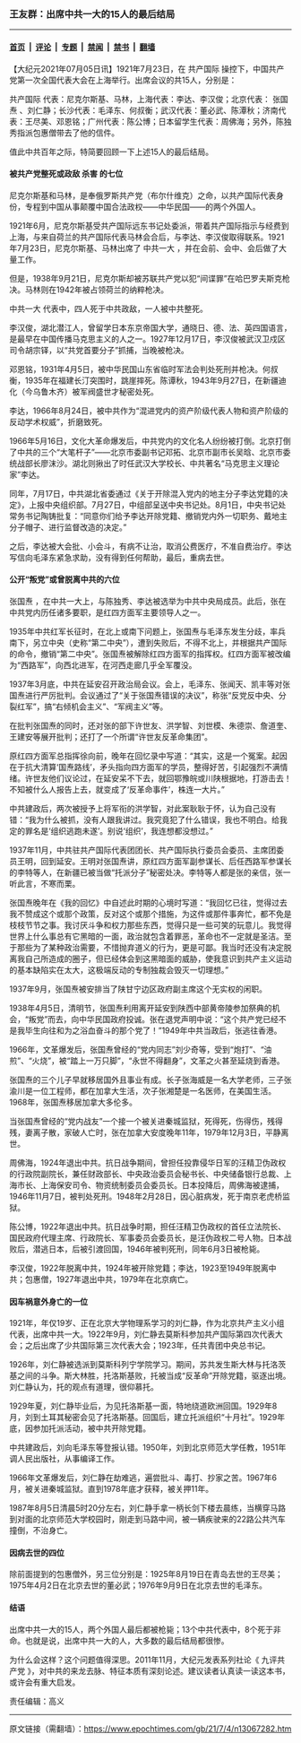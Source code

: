 ### 王友群：出席中共一大的15人的最后结局

---

#### [首页](../../../..?n13067282) &nbsp;|&nbsp; [评论](../../../../../epoch-comment?n13067282) &nbsp;|&nbsp; [专题](../../../../../epoch-special?n13067282) &nbsp;|&nbsp; [禁闻](../../../../../epoch-news?n13067282) &nbsp;|&nbsp; [禁书](../../../../../books?n13067282) &nbsp;|&nbsp; [翻墙](https://github.com/gfw-breaker/nogfw/blob/master/README.md?n13067282)


<div class="post_content" id="artbody" itemprop="articleBody">
 <!-- article content begin -->
 <p>
  【大纪元2021年07月05日讯】1921年7月23日，在
  <ok href="https://www.epochtimes.com/gb/tag/%E5%85%B1%E4%BA%A7%E5%9B%BD%E9%99%85.html">
   共产国际
  </ok>
  操控下，中国共产党第一次全国代表大会在上海举行。出席会议的共15人，分别是：
 </p>
 <p>
  <ok href="https://www.epochtimes.com/gb/tag/%E5%85%B1%E4%BA%A7%E5%9B%BD%E9%99%85.html">
   共产国际
  </ok>
  代表：尼克尔斯基、马林，上海代表：李达、李汉俊；北京代表：
  <ok href="https://www.epochtimes.com/gb/tag/%E5%BC%A0%E5%9B%BD%E7%84%98.html">
   张国焘
  </ok>
  、刘仁静；长沙代表：毛泽东、何叔衡；武汉代表：董必武、陈潭秋；济南代表：王尽美、邓恩铭；广州代表：陈公博；日本留学生代表：周佛海；另外，陈独秀指派包惠僧带去了他的信件。
 </p>
 <p>
  值此中共百年之际，特简要回顾一下上述15人的最后结局。
 </p>
 <h4>
  被共产党整死或政敌
  <ok href="https://www.epochtimes.com/gb/tag/%E6%9D%80%E5%AE%B3.html">
   杀害
  </ok>
  的七位
 </h4>
 <p>
  尼克尔斯基和马林，是奉俄罗斯共产党（布尔什维克）之命，以共产国际代表身份，专程到中国从事颠覆中国合法政权——中华民国——的两个外国人。
 </p>
 <p>
  1921年6月，尼克尔斯基受共产国际远东书记处委派，带着共产国际指示与经费到上海，与来自荷兰的共产国际代表马林会合后，与李达、李汉俊取得联系。1921年7月23日，尼克尔斯基、马林出席了
  <ok href="https://www.epochtimes.com/gb/tag/%E4%B8%AD%E5%85%B1%E4%B8%80%E5%A4%A7.html">
   中共一大
  </ok>
  ，并在会前、会中、会后做了大量工作。
 </p>
 <p>
  但是，1938年9月21日，尼克尔斯却被苏联共产党以犯“间谍罪”在哈巴罗夫斯克枪决。马林则在1942年被占领荷兰的纳粹枪决。
 </p>
 <p>
  <ok href="https://www.epochtimes.com/gb/tag/%E4%B8%AD%E5%85%B1%E4%B8%80%E5%A4%A7.html">
   中共一大
  </ok>
  代表中，四人死于中共政敌，一人被中共整死。
 </p>
 <p>
  李汉俊，湖北潜江人，曾留学日本东京帝国大学，通晓日、德、法、英四国语言，是最早在中国传播马克思主义的人之一。1927年12月17日，李汉俊被武汉卫戍区司令胡宗铎，以“共党首要分子”抓捕，当晚被枪决。
 </p>
 <p>
  邓恩铭，1931年4月5日，被中华民国山东省临时军法会判处死刑并枪决。何叔衡，1935年在福建长汀突围时，跳崖摔死。陈谭秋，1943年9月27日，在新疆迪化（今乌鲁木齐）被军阀盛世才秘密处死。
 </p>
 <p>
  李达，1966年8月24日，被中共作为“混进党内的资产阶级代表人物和资产阶级的反动学术权威”，折磨致死。
 </p>
 <p>
  1966年5月16日，文化大革命爆发后，中共党内的文化名人纷纷被打倒。北京打倒了中共的三个“大笔杆子”——北京市委副书记邓拓、北京市副市长吴晗、北京市委统战部长廖沫沙。湖北则揪出了时任武汉大学校长、中共著名“马克思主义理论家”李达。
 </p>
 <p>
  同年，7月17日，中共湖北省委通过《关于开除混入党内的地主分子李达党籍的决定》，上报中央组织部。7月27日，中组部呈送中央书记处。8月1日，中央书记处常务书记陶铸批复：“同意你们给予李达开除党籍、撤销党内外一切职务、戴地主分子帽子、进行监督改造的决定。”
 </p>
 <p>
  之后，李达被大会批、小会斗，有病不让治，取消公费医疗，不准自费治疗。李达写信向毛泽东紧急求助，没有得到任何帮助，最后，重病去世。
 </p>
 <h4>
  公开“叛党”或曾脱离中共的六位
 </h4>
 <p>
  <ok href="https://www.epochtimes.com/gb/tag/%E5%BC%A0%E5%9B%BD%E7%84%98.html">
   张国焘
  </ok>
  ，在中共一大上，与陈独秀、李达被选举为中共中央局成员。此后，张在中共党内历任诸多要职，是红四方面军主要领导人之一。
 </p>
 <p>
  1935年中共红军长征时，在北上或南下问题上，张国焘与毛泽东发生分歧，率兵南下，另立中央（史称“第二中央”），遭到失败后，不得不北上，并根据共产国际的命令，撤销“第二中央”。张国焘被解除红四方面军的指挥权。红四方面军被改编为“西路军”，向西北进军，在河西走廊几乎全军覆没。
 </p>
 <p>
  1937年3月底，中共在延安召开政治局会议。会上，毛泽东、张闻天、凯丰等对张国焘进行严厉批判。会议通过了“关于张国焘错误的决议”，称张“反党反中央、分裂红军”，搞“右倾机会主义”、“军阀主义”等。
 </p>
 <p>
  在批判张国焘的同时，还对张的部下许世友、洪学智、刘世模、朱德崇、詹道奎、王建安等展开批判；还打了一个所谓“许世友反革命集团”。
 </p>
 <p>
  原红四方面军总指挥徐向前，晚年在回忆录中写道：“其实，这是一个冤案。起因在于抗大清算‘国焘路线’，矛头指向四方面军的学员，整得好苦，引起强烈不满情绪。许世友他们议论过，在延安呆不下去，就回鄂豫皖或川陕根据地，打游击去！不知被什么人报告上去，就变成了‘反革命事件’，株连一大片。”
 </p>
 <p>
  中共建政后，两次被授予上将军衔的洪学智，对此案耿耿于怀，认为自己没有错：“我为什么被抓，没有人跟我讲过。我究竟犯了什么错误，我也不明白。给我定的罪名是‘组织逃跑未遂’。别说‘组织’，我连想都没想过。”
 </p>
 <p>
  1937年11月，中共驻共产国际代表团团长、共产国际执行委员会委员、主席团委员王明，回到延安。王明对张国焘讲，原红四方面军副参谋长、后任西路军参谋长的李特等人，在新疆已被当做“托派分子”秘密处决。李特等人都是张的亲信，张一听此言，不寒而栗。
 </p>
 <p>
  张国焘晚年在《我的回忆》中自述此时期的心境时写道：“我回忆已往，觉得过去我不赞成这个或那个政策，反对这个或那个措施，为这件或那件事奔忙，都不免是枝枝节节之事。我讨厌斗争和权力那些东西，觉得只是一些可笑的玩意儿。我觉得世界上什么事总有它黑暗的一面，政治就包含着罪恶，革命也不一定就是圣洁。至于那些为了某种政治需要，不惜抛弃道义的行为，更是可鄙。我当时还没有决定脱离我自己所造成的圈子，但已经体会到这黑暗面的威胁，使我意识到共产主义运动的基本缺陷实在太大，这极端反动的专制独裁会毁灭一切理想。”
 </p>
 <p>
  1937年9月，张国焘被安排当了陕甘宁边区政府副主席这个无实权的闲职。
 </p>
 <p>
  1938年4月5日，清明节，张国焘利用离开延安到陕西中部黄帝陵参加祭典的机会，“叛党”而去，向中华民国政府投诚。张在退党声明中说：“这个共产党已经不是我毕生向往和为之浴血奋斗的那个党了！”1949年中共当政后，张逃往香港。
 </p>
 <p>
  1966年，文革爆发后，张国焘曾经的“党内同志”刘少奇等，受到“炮打”、“油煎”、“火烧”，被“踏上一万只脚”，“永世不得翻身”，文革之火甚至延烧到香港。
 </p>
 <p>
  张国焘的三个儿子早就移居国外且事业有成。长子张海威是一名大学老师，三子张渝川是一位工程师，都在加拿大生活，次子张湘楚是一名医师，在美国生活。1968年，张国焘移居加拿大多伦多。
 </p>
 <p>
  当张国焘曾经的“党内战友”一个接一个被关进秦城监狱，死得死，伤得伤，残得残，妻离子散，家破人亡时，张在加拿大安度晚年11年，1979年12月3日，平静离世。
 </p>
 <p>
  周佛海，1924年退出中共。抗日战争期间，曾担任投靠侵华日军的汪精卫伪政权的行政院副院长，兼任财政部长、中央政治委员会秘书长、中央储备银行总裁、上海市长、上海保安司令、物资统制委员会委员长。日本投降后，周佛海被逮捕，1946年11月7日，被判处死刑。1948年2月28日，因心脏病发，死于南京老虎桥监狱。
 </p>
 <p>
  陈公博，1922年退出中共。抗日战争时期，担任汪精卫伪政权的首任立法院长、国民政府代理主席、行政院长、军事委员会委员长，是汪伪政权二号人物。日本战败后，潜逃日本，后被引渡回国，1946年被判死刑，同年6月3日被枪毙。
 </p>
 <p>
  李汉俊，1922年脱离中共，1924年被开除党籍；李达，1923至1949年脱离中共；包惠僧，1927年退出中共，1979年在北京病亡。
 </p>
 <h4>
  因车祸意外身亡的一位
 </h4>
 <p>
  1921年，年仅19岁、正在北京大学物理系学习的刘仁静，作为北京共产主义小组代表，出席中共一大。1922年9月，刘仁静去莫斯科参加共产国际第四次代表大会；之后出席了少共国际第三次代表大会；1923年，任共青团中央总书记。
 </p>
 <p>
  1926年，刘仁静被选派到莫斯科列宁学院学习。期间，苏共发生斯大林与托洛茨基之间的斗争。斯大林胜，托洛斯基败，托被当成“反革命”开除党籍，驱逐出境。刘仁静认为，托的观点有道理，很仰慕托。
 </p>
 <p>
  1929年夏，刘仁静毕业后，为见托洛斯基一面，特地绕道欧洲回国。1929年8月，刘到土耳其秘密会见了托洛斯基。回国后，建立托派组织“十月社”。1929年底，因参加托派活动，被中共开除党籍。
 </p>
 <p>
  中共建政后，刘向毛泽东等登报认错。1950年，刘到北京师范大学任教，1951年调人民出版社，从事编译工作。
 </p>
 <p>
  1966年文革爆发后，刘仁静在劫难逃，遍尝批斗、毒打、抄家之苦。1967年6月，被关进秦城监狱。直到1978年底才获释，被关押11年。
 </p>
 <p>
  1987年8月5日清晨5时20分左右，刘仁静手拿一柄长剑下楼去晨练，当横穿马路到对面的北京师范大学校园时，刚走到马路中间，被一辆疾驶来的22路公共汽车撞倒，不治身亡。
 </p>
 <h4>
  因病去世的四位
 </h4>
 <p>
  除前面提到的包惠僧外，另三位分别是：1925年8月19日在青岛去世的王尽美；1975年4月2日在北京去世的董必武；1976年9月9日在北京去世的毛泽东。
 </p>
 <h4>
  结语
 </h4>
 <p>
  出席中共一大的15人，两个外国人最后都被枪毙；13个中共代表中，8个死于非命。也就是说，出席中共一大的人，大多数的最后结局都很惨。
 </p>
 <p>
  为什么会这样？这个问题值得深思。2011年11月，大纪元发表系列社论《
  <ok href="https://www.epochtimes.com/gb/tag/%E4%B9%9D%E8%AF%84%E5%85%B1%E4%BA%A7%E5%85%9A.html">
   九评共产党
  </ok>
  》，对中共的来龙去脉、特征本质有深刻论述。建议读者认真读一读这本书，或许会有重大启发。
 </p>
 <p>
  责任编辑：高义
 </p>
 <!-- article content end -->
 <div id="below_article_ad">
 </div>
</div>


---

原文链接（需翻墙）：https://www.epochtimes.com/gb/21/7/4/n13067282.htm
